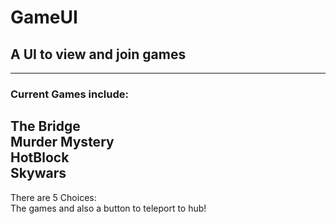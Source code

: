 # GameUI
## A UI to view and join games
-------------------------------
### Current Games include:
The Bridge  
Murder Mystery  
HotBlock  
Skywars  
------------------------
There are 5 Choices:  
The games and also a button to teleport to hub!
